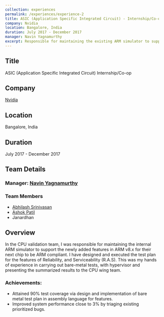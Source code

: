 ```yaml
---
collection: experiences    
permalink: /experiences/experience-2  
title: ASIC (Application Specific Integrated Circuit) - Internship/Co-op @ Nvidia      
company: Nvidia
location: Bangalore, India      
duration: July 2017 - December 2017
manager: Navin Yagnamurthy
excerpt: Responsible for maintaining the existing ARM simulator to support the newly added features of ARM v8.x in CPU team.
---
```


## Title
ASIC (Application Specific Integrated Circuit) Internship/Co-op

## Company
[Nvidia](https://www.linkedin.com/company/nvidia/)   

## Location  
Bangalore, India 

## Duration
July 2017 - December 2017

## Team Details
### Manager: [Navin Yagnamurthy](https://www.linkedin.com/in/navin-yagnamurthy-4289897)  
### Team Members
- [Abhilash Srinivasan](https://www.linkedin.com/in/abhilash-srinivasan-10211195)
- [Ashok Patil](https://www.linkedin.com/in/ashokmpatil)
- Janardhan

## Overview
In the CPU validation team, I was responsible for maintaining the internal ARM simulator to support the newly added 
features in ARM v8.x for their next chip to be ARM compliant. I have designed and executed the test plan for the features of 
Reliability, and Serviceability (R.A.S). This was my hands of experience in carrying out bare-metal tests, with hypervisor
and presenting the summarized results to the CPU wing team.

### Achievements:
- Attained 90% test coverage via design and implementation of bare metal test plan in assembly language for features.
- Improved system performance close to 3% by triaging existing prioritized bugs.
